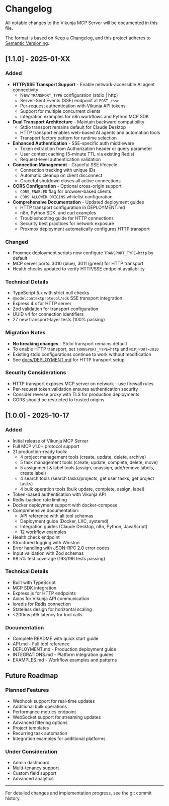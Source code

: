 # Changelog

All notable changes to the Vikunja MCP Server will be documented in this file.

The format is based on [Keep a Changelog](https://keepachangelog.com/en/1.0.0/),
and this project adheres to [Semantic Versioning](https://semver.org/spec/v2.0.0.html).

## [1.1.0] - 2025-01-XX

### Added
- **HTTP/SSE Transport Support** - Enable network-accessible AI agent connectivity
  - New `TRANSPORT_TYPE` configuration (stdio | http)
  - Server-Sent Events (SSE) endpoint at `POST /sse`
  - Per-request authentication with Vikunja API tokens
  - Support for multiple concurrent clients
  - Integration examples for n8n workflows and Python MCP SDK
- **Dual Transport Architecture** - Maintain backward compatibility
  - Stdio transport remains default for Claude Desktop
  - HTTP transport enables web-based AI agents and automation tools
  - Transport factory pattern for runtime selection
- **Enhanced Authentication** - SSE-specific auth middleware
  - Token extraction from Authorization header or query parameter
  - User context caching (5-minute TTL via existing Redis)
  - Request-level authentication validation
- **Connection Management** - Graceful SSE lifecycle
  - Connection tracking with unique IDs
  - Automatic cleanup on client disconnect
  - Graceful shutdown closes all active connections
- **CORS Configuration** - Optional cross-origin support
  - `CORS_ENABLED` flag for browser-based clients
  - `CORS_ALLOWED_ORIGINS` whitelist configuration
- **Comprehensive Documentation** - Updated deployment guides
  - HTTP transport configuration in DEPLOYMENT.md
  - n8n, Python SDK, and curl examples
  - Troubleshooting guide for HTTP connections
  - Security best practices for network exposure
  - Proxmox deployment automatically configures HTTP transport

### Changed
- Proxmox deployment scripts now configure `TRANSPORT_TYPE=http` by default
- MCP server ports: 3010 (blue), 3011 (green) for HTTP transport
- Health checks updated to verify HTTP/SSE endpoint availability

### Technical Details
- TypeScript 5.x with strict null checks
- `@modelcontextprotocol/sdk` SSE transport integration
- Express 4.x for HTTP server
- Zod validation for transport configuration
- UUID v4 for connection identifiers
- 27 new transport-layer tests (100% passing)

### Migration Notes
- **No breaking changes** - Stdio transport remains default
- To enable HTTP transport, set `TRANSPORT_TYPE=http` and `MCP_PORT=3010`
- Existing stdio configurations continue to work without modification
- See [docs/DEPLOYMENT.md](./docs/DEPLOYMENT.md) for HTTP transport setup

### Security Considerations
- HTTP transport exposes MCP server on network - use firewall rules
- Per-request token validation ensures authentication security
- Consider reverse proxy with TLS for production deployments
- CORS should be restricted to trusted origins

## [1.0.0] - 2025-10-17

### Added
- Initial release of Vikunja MCP Server
- Full MCP v1.0+ protocol support
- 21 production-ready tools:
  - 4 project management tools (create, update, delete, archive)
  - 5 task management tools (create, update, complete, delete, move)
  - 5 assignment & label tools (assign, unassign, add/remove labels, create label)
  - 4 search tools (search tasks/projects, get user tasks, get project tasks)
  - 4 bulk operation tools (bulk update, complete, assign, label)
- Token-based authentication with Vikunja API
- Redis-backed rate limiting
- Docker deployment support with docker-compose
- Comprehensive documentation:
  - API reference with all tool schemas
  - Deployment guide (Docker, LXC, systemd)
  - Integration guides (Claude Desktop, n8n, Python, JavaScript)
  - 12 workflow examples
- Health check endpoint
- Structured logging with Winston
- Error handling with JSON-RPC 2.0 error codes
- Input validation with Zod schemas
- 98.5% test coverage (193/196 tests passing)

### Technical Details
- Built with TypeScript
- MCP SDK integration
- Express.js for HTTP endpoints
- Axios for Vikunja API communication
- ioredis for Redis connection
- Stateless design for horizontal scaling
- <200ms p95 latency for tool calls

### Documentation
- Complete README with quick start guide
- API.md - Full tool reference
- DEPLOYMENT.md - Production deployment guide
- INTEGRATIONS.md - Platform integration guides
- EXAMPLES.md - Workflow examples and patterns

## Future Roadmap

### Planned Features
- Webhook support for real-time updates
- Additional bulk operations
- Performance metrics endpoint
- WebSocket support for streaming updates
- Advanced filtering options
- Project templates
- Recurring task automation
- Integration examples for additional platforms

### Under Consideration
- Admin dashboard
- Multi-tenancy support
- Custom field support
- Advanced analytics

---

For detailed changes and implementation progress, see the git commit history.
